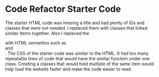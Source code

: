 # Code Refactor Starter Code
The starter HTML code was missing a title and had plenty of IDs and classes that were not needed. I replaced them with classes that linked similar items together. Also I replaced the <div> with HTML semantics such as <nav> and <article>. The CSS of the starter code was similar to the HTML. It had too many repeatable lines of code that would have the similar function under one class. Creating a classes that would hold multiple of the same item would help load the website faster and make the code easier to read.
